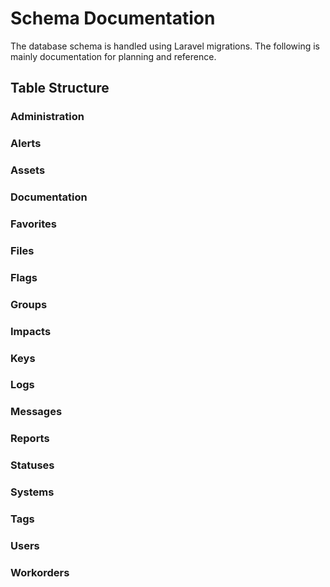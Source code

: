 # Schema Documentation

The database schema is handled using Laravel migrations.  The following is mainly documentation for planning and reference.

## Table Structure

### Administration

### Alerts

### Assets

### Documentation

### Favorites

### Files

### Flags

### Groups

### Impacts

### Keys

### Logs

### Messages

### Reports

### Statuses

### Systems

### Tags

### Users

### Workorders
